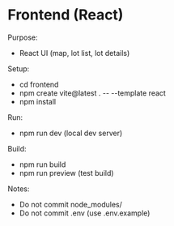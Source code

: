 # Frontend (React)

Purpose:
- React UI (map, lot list, lot details)

Setup:
- cd frontend
- npm create vite@latest . -- --template react
- npm install

Run:
- npm run dev  (local dev server)

Build:
- npm run build
- npm run preview (test build)

Notes:
- Do not commit node_modules/
- Do not commit .env (use .env.example)
